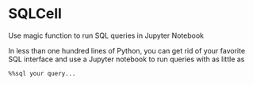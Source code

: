 # SQLCell
Use magic function to run SQL queries in Jupyter Notebook

In less than one hundred lines of Python, you can get rid of your favorite SQL interface and
use a Jupyter notebook to run queries with as little as 

`%%sql
your query...`
